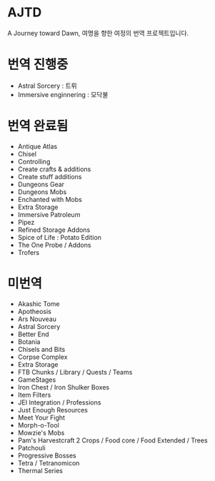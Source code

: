 # AJTD
A Journey toward Dawn, 여명을 향한 여정의 번역 프로젝트입니다.
 
# 번역 진행중
 - Astral Sorcery : 트뤼
 - Immersive enginnering : 모닥불

# 번역 완료됨
 - Antique Atlas
 - Chisel
 - Controlling
 - Create crafts & additions
 - Create stuff additions
 - Dungeons Gear
 - Dungeons Mobs
 - Enchanted with Mobs
 - Extra Storage
 - Immersive Patroleum
 - Pipez
 - Refined Storage Addons
 - Spice of Life : Potato Edition
 - The One Probe / Addons
 - Trofers
 
# 미번역

 - Akashic Tome 
 - Apotheosis
 - Ars Nouveau
 - Astral Sorcery
 - Better End
 - Botania
 - Chisels and Bits
 - Corpse Complex
 - Extra Storage
 - FTB Chunks / Library / Quests / Teams
 - GameStages
 - Iron Chest / Iron Shulker Boxes
 - Item Filters
 - JEI Integration / Professions
 - Just Enough Resources
 - Meet Your Fight
 - Morph-o-Tool
 - Mowzie's Mobs
 - Pam's Harvestcraft 2 Crops / Food core / Food Extended / Trees
 - Patchouli
 - Progressive Bosses
 - Tetra / Tetranomicon
 - Thermal Series
 
